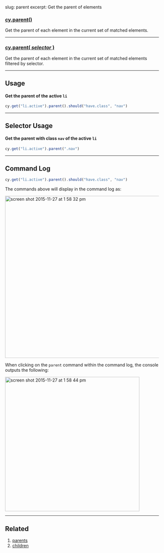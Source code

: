 slug: parent
excerpt: Get the parent of elements

### [cy.parent()](#usage)

Get the parent of each element in the current set of matched elements.

***

### [cy.parent( *selector* )](#selector-usage)

Get the parent of each element in the current set of matched elements filtered by selector.

***

## Usage

#### Get the parent of the active `li`

```javascript
cy.get("li.active").parent().should("have.class", "nav")
```

***

## Selector Usage

#### Get the parent with class `nav` of the active `li`

```javascript
cy.get("li.active").parent(".nav")
```

***

## Command Log

```javascript
cy.get("li.active").parent().should("have.class", "nav")
```

The commands above will display in the command log as:

<img width="531" alt="screen shot 2015-11-27 at 1 58 32 pm" src="https://cloud.githubusercontent.com/assets/1271364/11447127/0d9ab5a8-950f-11e5-90ae-c317dd83aa65.png">

When clicking on the `parent` command within the command log, the console outputs the following:

<img width="440" alt="screen shot 2015-11-27 at 1 58 44 pm" src="https://cloud.githubusercontent.com/assets/1271364/11447130/11b22c02-950f-11e5-9b82-cc3b2ff8548e.png">

***

## Related
1. [parents](http://on.cypress.io/api/parents)
2. [children](http://on.cypress.io/api/children)